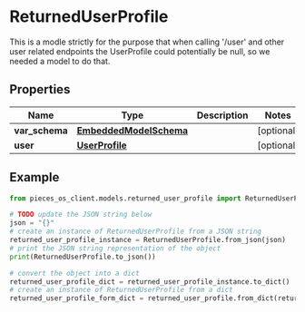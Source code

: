 # ReturnedUserProfile

This is a modle strictly for the purpose that when calling '/user' and other user related endpoints the UserProfile could potentially be null, so we needed a model to do that.

## Properties

Name | Type | Description | Notes
------------ | ------------- | ------------- | -------------
**var_schema** | [**EmbeddedModelSchema**](EmbeddedModelSchema) |  | [optional] 
**user** | [**UserProfile**](UserProfile) |  | [optional] 

## Example

```python
from pieces_os_client.models.returned_user_profile import ReturnedUserProfile

# TODO update the JSON string below
json = "{}"
# create an instance of ReturnedUserProfile from a JSON string
returned_user_profile_instance = ReturnedUserProfile.from_json(json)
# print the JSON string representation of the object
print(ReturnedUserProfile.to_json())

# convert the object into a dict
returned_user_profile_dict = returned_user_profile_instance.to_dict()
# create an instance of ReturnedUserProfile from a dict
returned_user_profile_form_dict = returned_user_profile.from_dict(returned_user_profile_dict)
```



